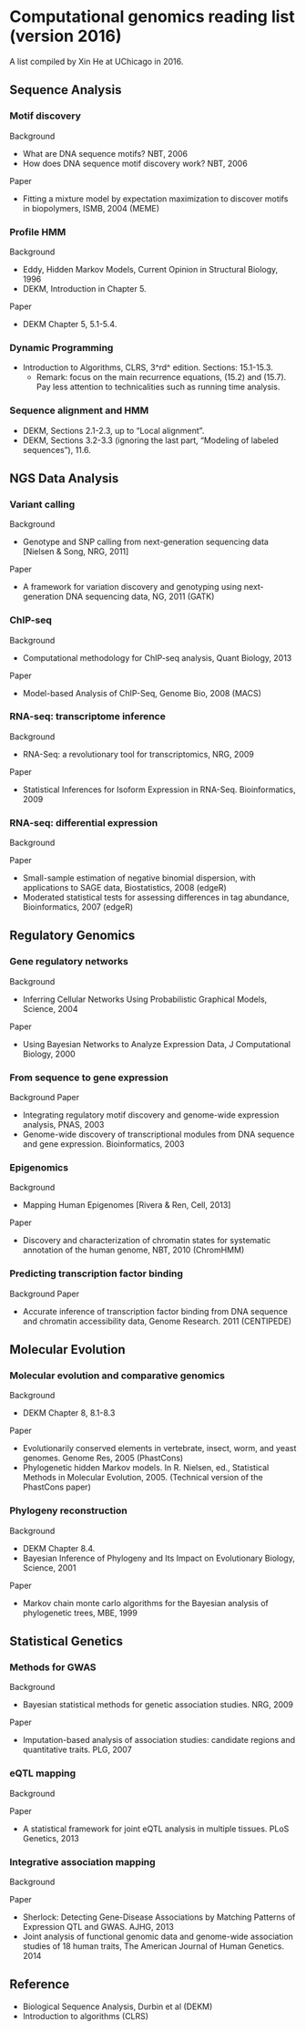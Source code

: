 # Computational genomics reading list (version 2016)

A list compiled by Xin He at UChicago in 2016.

## Sequence Analysis

### Motif discovery

Background

- What are DNA sequence motifs? NBT, 2006
- How does DNA sequence motif discovery work? NBT, 2006

Paper

- Fitting a mixture model by expectation maximization to discover motifs in biopolymers, ISMB, 2004 (MEME)

### Profile HMM
Background

- Eddy, Hidden Markov Models, Current Opinion in Structural Biology, 1996
- DEKM, Introduction in Chapter 5.

Paper

- DEKM Chapter 5, 5.1-5.4.

### Dynamic Programming

- Introduction to Algorithms, CLRS, 3^rd^ edition. Sections: 15.1-15.3.
    - Remark: focus on the main recurrence equations, (15.2) and (15.7). Pay less attention to technicalities such as running time analysis.

### Sequence alignment and HMM

- DEKM, Sections 2.1-2.3, up to “Local alignment”.
- DEKM, Sections 3.2-3.3 (ignoring the last part, “Modeling of labeled sequences”), 11.6.

## NGS Data Analysis

### Variant calling

Background

- Genotype and SNP calling from next-generation sequencing data [Nielsen & Song, NRG, 2011]

Paper

- A framework for variation discovery and genotyping using next-generation DNA sequencing data, NG, 2011 (GATK)

### ChIP-seq

Background

- Computational methodology for ChIP-seq analysis, Quant Biology, 2013

Paper

- Model-based Analysis of ChIP-Seq, Genome Bio, 2008 (MACS)

### RNA-seq: transcriptome inference

Background

- RNA-Seq: a revolutionary tool for transcriptomics, NRG, 2009

Paper

- Statistical Inferences for Isoform Expression in RNA-Seq. Bioinformatics, 2009

### RNA-seq: differential expression

Background

Paper

- Small-sample estimation of negative binomial dispersion, with applications to SAGE data, Biostatistics, 2008 (edgeR)
- Moderated statistical tests for assessing differences in tag abundance, Bioinformatics, 2007 (edgeR)

## Regulatory Genomics

### Gene regulatory networks

Background

- Inferring Cellular Networks Using Probabilistic Graphical Models, Science, 2004

Paper

- Using Bayesian Networks to Analyze Expression Data, J Computational Biology, 2000

### From sequence to gene expression

Background
Paper
- Integrating regulatory motif discovery and genome-wide expression analysis, PNAS, 2003
- Genome-wide discovery of transcriptional modules from DNA sequence and gene expression. Bioinformatics, 2003

### Epigenomics

Background

- Mapping Human Epigenomes [Rivera & Ren, Cell, 2013]

Paper

- Discovery and characterization of chromatin states for systematic annotation of the human genome, NBT, 2010 (ChromHMM)

### Predicting transcription factor binding

Background
Paper

- Accurate inference of transcription factor binding from DNA sequence and chromatin accessibility data, Genome Research. 2011 (CENTIPEDE)

## Molecular Evolution

### Molecular evolution and comparative genomics

Background

- DEKM Chapter 8, 8.1-8.3

Paper

- Evolutionarily conserved elements in vertebrate, insect, worm, and yeast genomes. Genome Res, 2005 (PhastCons)
- Phylogenetic hidden Markov models. In R. Nielsen, ed., Statistical Methods in Molecular Evolution, 2005. (Technical version of the PhastCons paper)

### Phylogeny reconstruction

Background

- DEKM Chapter 8.4.
- Bayesian Inference of Phylogeny and Its Impact on Evolutionary Biology, Science, 2001

Paper

- Markov chain monte carlo algorithms for the Bayesian analysis of phylogenetic trees, MBE, 1999

## Statistical Genetics

### Methods for GWAS

Background

- Bayesian statistical methods for genetic association studies. NRG, 2009

Paper

- Imputation-based analysis of association studies: candidate regions and quantitative traits. PLG, 2007

### eQTL mapping

Background

Paper

- A statistical framework for joint eQTL analysis in multiple tissues. PLoS Genetics, 2013


### Integrative association mapping

Background

Paper

- Sherlock: Detecting Gene-Disease Associations by Matching Patterns of Expression QTL and GWAS. AJHG, 2013
- Joint analysis of functional genomic data and genome-wide association studies of 18 human traits, The American Journal of Human Genetics. 2014

## Reference

- Biological Sequence Analysis, Durbin et al (DEKM)
- Introduction to algorithms (CLRS)